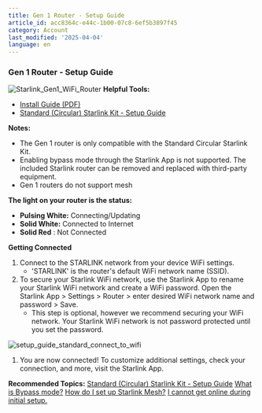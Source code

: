 ```yaml
---
title: Gen 1 Router - Setup Guide
article_id: acc8364c-e44c-1b00-07c8-6ef5b3897f45
category: Account
last_modified: '2025-04-04'
language: en
---
```


### Gen 1 Router - Setup Guide
![Starlink_Gen1_WiFi_Router](https://www.starlink.com/public-files/11032021-Wifi-01.png)
**Helpful Tools:**
  * [Install Guide (PDF)](https://www.starlink.com/support/article/<https:/www.starlink.com/public-files/StarlinkInstallGuide_Circular.pdf>)
  * [Standard (Circular) Starlink Kit - Setup Guide](https://www.starlink.com/support/article/<https:/support.starlink.com/?topic=b20d296a-0857-27b3-239a-8569b658f138>)


**Notes:**
  * The Gen 1 router is only compatible with the Standard Circular Starlink Kit. 
  * Enabling bypass mode through the Starlink App is not supported. The included Starlink router can be removed and replaced with third-party equipment.
  * Gen 1 routers do not support mesh


**The light on your router is the status:**
  * **Pulsing White:** Connecting/Updating
  * **Solid White:** Connected to Internet
  * **Solid Red** : Not Connected


**Getting Connected**
  1. Connect to the STARLINK network from your device WiFi settings.
     * 'STARLINK' is the router's default WiFi network name (SSID).
  2. To secure your Starlink WiFi network, use the Starlink App to rename your Starlink WiFi network and create a WiFi password. Open the Starlink App > Settings > Router > enter desired WiFi network name and password > Save.
     * This step is optional, however we recommend securing your WiFi network. Your Starlink WiFi network is not password protected until you set the password.


![setup_guide_standard_connect_to_wifi](https://www.starlink.com/public-files/setup_guide_standard_connect_to_wifi.png)
  1. You are now connected! To customize additional settings, check your connection, and more, visit the Starlink App.


**Recommended Topics:**
[Standard (Circular) Starlink Kit - Setup Guide](https://www.starlink.com/support/article/<https:/support.starlink.com/?topic=b20d296a-0857-27b3-239a-8569b658f138>)
[What is Bypass mode?](https://www.starlink.com/support/article/<https:/support.starlink.com/?topic=a0fe8d51-32f7-d2b9-d74a-801e31ad9f6a>)
[How do I set up Starlink Mesh?](https://www.starlink.com/support/article/<https:/support.starlink.com/?topic=e729e467-6572-99c0-1035-cdd61b2e2cb7>)
[I cannot get online during initial setup.](https://www.starlink.com/support/article/<https:/support.starlink.com/?topic=69fb2aa3-d326-4387-5708-178327d9825e>)